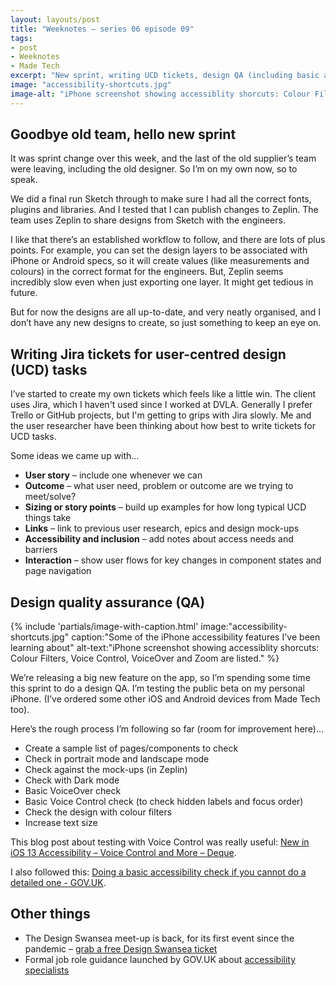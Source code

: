 ```yaml
---
layout: layouts/post
title: "Weeknotes – series 06 episode 09"
tags:
- post
- Weeknotes
- Made Tech
excerpt: "New sprint, writing UCD tickets, design QA (including basic accessibility checks)."
image: "accessibility-shortcuts.jpg"
image-alt: "iPhone screenshot showing accessiblity shorcuts: Colour Filters, Voice Control, VoiceOver and Zoom are listed."
---
```


## Goodbye old team, hello new sprint

It was sprint change over this week, and the last of the old supplier’s team were leaving, including the old designer. So I’m on my own now, so to speak.

We did a final run Sketch through to make sure I had all the correct fonts, plugins and libraries. And I tested that I can publish changes to Zeplin. The team uses Zeplin to share designs from Sketch with the engineers.

I like that there’s an established workflow to follow, and there are lots of plus points. For example, you can set the design layers to be associated with iPhone or Android specs, so it will create values (like measurements and colours) in the correct format for the engineers. But, Zeplin seems incredibly slow even when just exporting one layer. It might get tedious in future.

But for now the designs are all up-to-date, and very neatly organised, and I don’t have any new designs to create, so just something to keep an eye on.

## Writing Jira tickets for user-centred design (UCD) tasks

I’ve started to create my own tickets which feels like a little win. The client uses Jira, which I haven't used since I worked at DVLA. Generally I prefer Trello or GitHub projects, but I'm getting to grips with Jira slowly. Me and the user researcher have been thinking about how best to write tickets for UCD tasks.

Some ideas we came up with…

- **User story** – include one whenever we can
- **Outcome** – what user need, problem or outcome are we trying to meet/solve?
- **Sizing or story points** – build up examples for how long typical UCD things take
- **Links** – link to previous user research, epics and design mock-ups
- **Accessibility and inclusion** – add notes about access needs and barriers
- **Interaction** – show user flows for key changes in component states and page navigation

## Design quality assurance (QA) 

{%
  include 'partials/image-with-caption.html'
  image:"accessibility-shortcuts.jpg"
  caption:"Some of the iPhone accessibility features I've been learning about"
  alt-text:"iPhone screenshot showing accessiblity shorcuts: Colour Filters, Voice Control, VoiceOver and Zoom are listed."
%}

We’re releasing a big new feature on the app, so I’m spending some time this sprint to do a design QA. I’m testing the public beta on my personal iPhone. (I’ve ordered some other iOS and Android devices from Made Tech too).

Here’s the rough process I’m following so far (room for improvement here)…

- Create a sample list of pages/components to check
- Check in portrait mode and landscape mode
- Check against the mock-ups (in Zeplin)
- Check with Dark mode
- Basic VoiceOver check
- Basic Voice Control check (to check hidden labels and focus order)
- Check the design with colour filters
- Increase text size

This blog post about testing with Voice Control was really useful: [New in iOS 13 Accessibility – Voice Control and More – Deque](https://www.deque.com/blog/new-in-ios-13-accessibility-voice-control-and-more/).

I also followed this: [Doing a basic accessibility check if you cannot do a detailed one - GOV.UK](https://www.gov.uk/government/publications/doing-a-basic-accessibility-check-if-you-cant-do-a-detailed-one/doing-a-basic-accessibility-check-if-you-cant-do-a-detailed-one).

## Other things

- The Design Swansea meet-up is back, for its first event since the pandemic – [grab a free Design Swansea ticket](https://www.eventbrite.co.uk/e/design-swansea-47-with-craig-jones-tickets-406792195407 )
- Formal job role guidance launched by GOV.UK about [accessibility specialists](https://www.gov.uk/guidance/accessibility-specialist)

